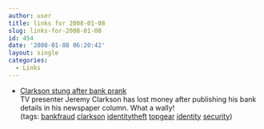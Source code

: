 ```yaml
---
author: user
title: links for 2008-01-08
slug: links-for-2008-01-08
id: 454
date: '2008-01-08 06:20:42'
layout: single
categories:
  - Links
---
```


*   [Clarkson stung after bank prank](http://news.bbc.co.uk/2/hi/entertainment/7174760.stm)  
    TV presenter Jeremy Clarkson has lost money after publishing his bank details in his newspaper column. What a wally!  
    (tags: [bankfraud](http://del.icio.us/superpat/bankfraud) [clarkson](http://del.icio.us/superpat/clarkson) [identitytheft](http://del.icio.us/superpat/identitytheft) [topgear](http://del.icio.us/superpat/topgear) [identity](http://del.icio.us/superpat/identity) [security](http://del.icio.us/superpat/security))  
